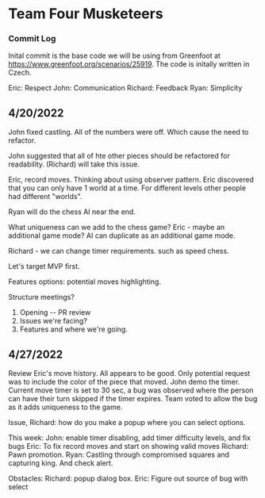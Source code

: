 # Team Four Musketeers

### Commit Log ###
Inital commit is the base code we will be using from Greenfoot at https://www.greenfoot.org/scenarios/25919. The code is initally written in Czech.

Eric: Respect
John: Communication
Richard: Feedback
Ryan: Simplicity 

## 4/20/2022 ##
John fixed castling. All of the numbers were off. Which cause the need to refactor.

John suggested that all of hte other pieces should be refactored for readability. (Richard) will take this issue.

Eric, record moves. Thinking about using observer pattern. 
Eric discovered that you can only have 1 world at a time. For different levels other people had different "worlds". 

Ryan will do the chess AI near the end. 

What uniqueness can we add to the chess game?
Eric - maybe an additional game mode? AI can duplicate as an additional game mode.

Richard - we can change timer requirements. such as speed chess.

Let's target MVP first.

Features options: potential moves highlighting. 


Structure meetings?
1. Opening -- PR review
2. Issues we're facing?
3. Features and where we're going.

## 4/27/2022 ##
Review Eric's move history. All appears to be good. Only potential request was to include the color of the piece that moved. 
John demo the timer. Current move timer is set to 30 sec, a bug was observed where the person can have their turn skipped if the timer expires.
Team voted to allow the bug as it adds uniqueness to the game. 

Issue, Richard: how do you make a popup where you can select options.

This week:
John: enable timer disabling, add timer difficulty levels, and fix bugs
Eric: To fix record moves and start on showing valid moves
Richard: Pawn promotion.
Ryan: Castling through compromised squares and capturing king. And check alert. 

Obstacles:
Richard: popup dialog box.
Eric: Figure out source of bug with select